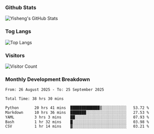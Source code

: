 ### Github Stats
![Yisheng's GitHub Stats](https://github-readme-stats-9qabuvhk1-gongyisheng.vercel.app/api?username=gongyisheng&count_private=true&show_icons=true)
### Tog Langs
![Top Langs](https://github-readme-stats-9qabuvhk1-gongyisheng.vercel.app/api/top-langs/?username=gongyisheng&layout=compact)
### Visitors
![Visitor Count](https://profile-counter.glitch.me/gongyisheng/count.svg)
### Monthly Development Breakdown
<!--START_SECTION:waka-->

```txt
From: 26 August 2025 - To: 25 September 2025

Total Time: 38 hrs 30 mins

Python       20 hrs 41 mins  █████████████▒░░░░░░░░░░░   53.72 %
Markdown     10 hrs 36 mins  ███████░░░░░░░░░░░░░░░░░░   27.53 %
YAML         3 hrs 3 mins    ██░░░░░░░░░░░░░░░░░░░░░░░   07.93 %
Bash         1 hr 32 mins    █░░░░░░░░░░░░░░░░░░░░░░░░   03.98 %
CSV          1 hr 14 mins    ▓░░░░░░░░░░░░░░░░░░░░░░░░   03.21 %
```

<!--END_SECTION:waka-->
